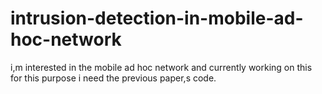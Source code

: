 # intrusion-detection-in-mobile-ad-hoc-network
i,m interested in the mobile ad hoc network and currently working on this for this purpose i need the previous paper,s code.
